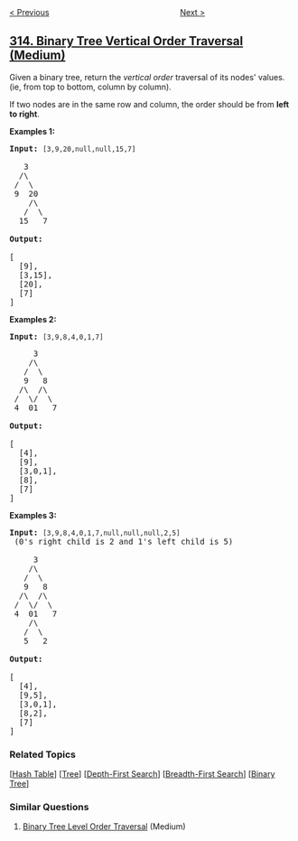 <!--|This file generated by command(leetcode description); DO NOT EDIT.    |-->
<!--+----------------------------------------------------------------------+-->
<!--|@author    awesee <openset.wang@gmail.com>                           |-->
<!--|@link      https://github.com/awesee                                 |-->
<!--|@home      https://github.com/awesee/leetcode                        |-->
<!--+----------------------------------------------------------------------+-->

[< Previous](../super-ugly-number "Super Ugly Number")
　　　　　　　　　　　　　　　　
[Next >](../count-of-smaller-numbers-after-self "Count of Smaller Numbers After Self")

## [314. Binary Tree Vertical Order Traversal (Medium)](https://leetcode.com/problems/binary-tree-vertical-order-traversal "二叉树的垂直遍历")

<p>Given a binary tree, return the <i>vertical order</i> traversal of its nodes&#39; values. (ie, from top to bottom, column by column).</p>

<p>If two nodes are in the same row and column, the order should be from <b>left to right</b>.</p>

<p><b>Examples 1:</b></p>

<pre>
<strong>Input:</strong> <code>[3,9,20,null,null,15,7]
</code>
   3
  /\
 /  \
 9  20
    /\
   /  \
  15   7 

<strong>Output:</strong>

[
  [9],
  [3,15],
  [20],
  [7]
]
</pre>

<p><b>Examples 2:</b></p>

<pre>
<strong>Input: </strong><code>[3,9,8,4,0,1,7]

</code>     3
    /\
   /  \
   9   8
  /\  /\
 /  \/  \
 4  01   7 

<strong>Output:</strong>

[
  [4],
  [9],
  [3,0,1],
  [8],
  [7]
]
</pre>

<p><b>Examples 3:</b></p>

<pre>
<strong>Input:</strong> <code>[3,9,8,4,0,1,7,null,null,null,2,5]</code> (0&#39;s right child is 2 and 1&#39;s left child is 5)

     3
    /\
   /  \
   9   8
  /\  /\
 /  \/  \
 4  01   7
    /\
   /  \
   5   2

<strong>Output:</strong>

[
  [4],
  [9,5],
  [3,0,1],
  [8,2],
  [7]
]
</pre>

### Related Topics
  [[Hash Table](../../tag/hash-table/README.md)]
  [[Tree](../../tag/tree/README.md)]
  [[Depth-First Search](../../tag/depth-first-search/README.md)]
  [[Breadth-First Search](../../tag/breadth-first-search/README.md)]
  [[Binary Tree](../../tag/binary-tree/README.md)]

### Similar Questions
  1. [Binary Tree Level Order Traversal](../binary-tree-level-order-traversal) (Medium)
